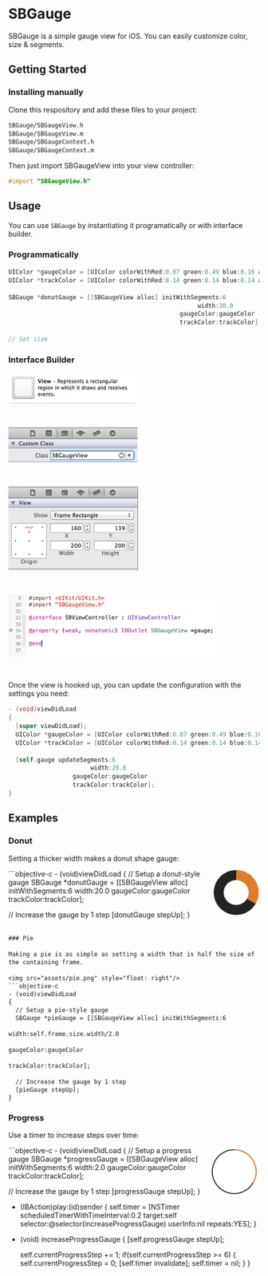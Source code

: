 # SBGauge

SBGauge is a simple gauge view for iOS. You can easily customize color, size &amp; segments.

## Getting Started

### Installing manually

Clone this respository and add these files to your project:

```bash
SBGauge/SBGaugeView.h
SBGauge/SBGaugeView.m
SBGauge/SBGaugeContext.h
SBGauge/SBGaugeContext.m
```

Then just import SBGaugeView into your view controller:

```objective-c
#import "SBGaugeView.h"
```

## Usage

You can use `SBGauge` by instantiating it programatically or with interface builder.

### Programmatically

```objective-c
UIColor *gaugeColor = [UIColor colorWithRed:0.87 green:0.49 blue:0.16 alpha:1.0];
UIColor *trackColor = [UIColor colorWithRed:0.14 green:0.14 blue:0.14 alpha:1.0];

SBGauge *donutGauge = [[SBGaugeView alloc] initWithSegments:6
                                                     width:20.0
                                                gaugeColor:gaugeColor
                                                trackColor:trackColor];

// Set size
```

### Interface Builder

![Drop a blank UIView into your window](assets/ib-guide-view.png)

<br/>

![Set the view's class to SBGaugeView](assets/ib-guide-setclass.png)

<br/>

![Set the size to a square for best results](assets/ib-guide-size.png)

<br/>

![ Connect the view to your view controller](assets/ib-guide-connect.png)

<br/>

Once the view is hooked up, you can update the configuration with the settings you need:

```objective-c
- (void)viewDidLoad
{
  [super viewDidLoad];
  UIColor *gaugeColor = [UIColor colorWithRed:0.87 green:0.49 blue:0.16 alpha:1.0];
  UIColor *trackColor = [UIColor colorWithRed:0.14 green:0.14 blue:0.14 alpha:1.0];

  [self.gauge updateSegments:6
                       width:20.0
                  gaugeColor:gaugeColor
                  trackColor:trackColor];
}
```

## Examples

### Donut

Setting a thicker width makes a donut shape gauge:

<img src="assets/donut.png" style="float: right"/>
```objective-c
- (void)viewDidLoad
{
  // Setup a donut-style gauge
  SBGauge *donutGauge = [[SBGaugeView alloc] initWithSegments:6
                                                       width:20.0
                                                  gaugeColor:gaugeColor
                                                  trackColor:trackColor];

  // Increase the gauge by 1 step
  [donutGauge stepUp];
}
```

### Pie

Making a pie is as simple as setting a width that is half the size of the containing frame.

<img src="assets/pie.png" style="float: right"/>
```objective-c
- (void)viewDidLoad
{
  // Setup a pie-style gauge
  SBGauge *pieGauge = [[SBGaugeView alloc] initWithSegments:6
                                                        width:self.frame.size.width/2.0
                                                  gaugeColor:gaugeColor
                                                  trackColor:trackColor];

  // Increase the gauge by 1 step
  [pieGauge stepUp];
}
```

### Progress

Use a timer to increase steps over time:

<img src="assets/progress.png" style="float: right"/>
```objective-c
- (void)viewDidLoad
{
  // Setup a progress gauge
  SBGauge *progressGauge = [[SBGaugeView alloc] initWithSegments:6
                                                        width:2.0
                                                  gaugeColor:gaugeColor
                                                  trackColor:trackColor];

  // Increase the gauge by 1 step
  [progressGauge stepUp];
}

- (IBAction)play:(id)sender {
  self.timer = [NSTimer scheduledTimerWithTimeInterval:0.2
                                           target:self
                                         selector:@selector(increaseProgressGauge)
                                         userInfo:nil
                                          repeats:YES];
}

- (void) increaseProgressGauge {
  [self.progressGauge stepUp];
  
  self.currentProgressStep += 1;
  if(self.currentProgressStep >= 6) {
    self.currentProgressStep = 0;
    [self.timer invalidate];
    self.timer = nil;
  }
}
```